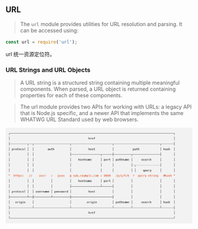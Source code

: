 ## URL

> The `url` module provides utilities for URL resolution and parsing. It can be accessed using:

```js
const url = require('url');
```

url 统一资源定位符。


### URL Strings and URL Objects

> A URL string is a structured string containing multiple meaningful components. When parsed, a URL object is returned containing properties for each of these components.

> The url module provides two APIs for working with URLs: a legacy API that is Node.js specific, and a newer API that implements the same WHATWG URL Standard used by web browsers.

![](../assets/url_parse.png)
